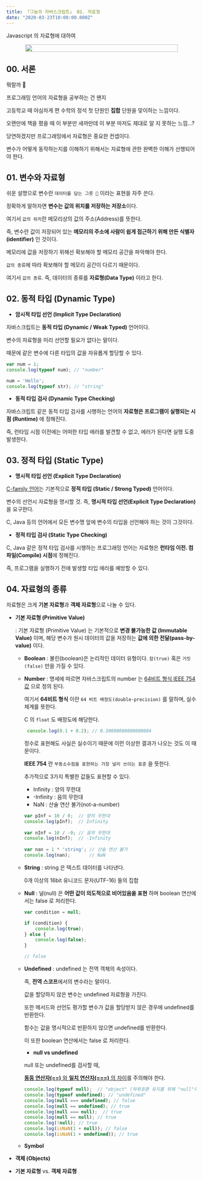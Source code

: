 ```yaml
---
title: 「그놈의 자바스크립트」 01. 자료형
date: "2020-03-23T10:00:00.000Z"
---
```


Javascript 의 자료형에 대하여

<!-- more -->

<div style="display: flex; justify-content: center; padding: 0 10%">
    <img src="https://upload.wikimedia.org/wikipedia/commons/thumb/9/99/Unofficial_JavaScript_logo_2.svg/1200px-Unofficial_JavaScript_logo_2.svg.png" style="width: 100%; height: 100%;" />
</div>

## 00. 서론

뭐랄까 🤔

프로그래밍 언어의 자료형을 공부하는 건 왠지 

고등학교 때 야심차게 편 수학의 정석 첫 단원인 **집합** 단원을 맞이하는 느낌이다. 

오랜만에 책을 폈을 때 이 부분만 새까만데 이 부분 마저도 제대로 알 지 못하는 느낌...?

당연하겠지만 프로그래밍에서 자료형은 중요한 컨셉이다.

변수가 어떻게 동작하는지를 이해하기 위해서는 자료형에 관한 완벽한 이해가 선행되어야 한다.

## 01. 변수와 자료형

쉬운 설명으로 변수란 `데이터를 담는 그릇 🥣` 이라는 표현을 자주 쓴다.

정확하게 말하자면 **변수는 값의 위치를 저장하는 저장소**이다.

여기서 `값의 위치`란 메모리상의 값의 주소(Address)를 뜻한다.

즉, 변수란 값이 저장되어 있는 **메모리의 주소에 사람이 쉽게 접근하기 위해 만든 식별자(identifier)** 인 것이다.

메모리에 값을 저장하기 위해선 확보해야 할 메모리 공간을 파악해야 한다.

`값의 종류`에 따라 확보해야 할 메모리 공간이 다르기 때문이다.

여기서 `값의 종류`. 즉, 데이터의 종류를 **자료형(Data Type)** 이라고 한다.

## 02. 동적 타입 (Dynamic Type)

- **암시적 타입 선언 (Implicit Type Declaration)**

자바스크립트는 **동적 타입 (Dynamic / Weak Typed)** 언어이다. 

변수의 자료형을 미리 선언할 필요가 없다는 말이다. 

때문에 같은 변수에 다른 타입의 값을 자유롭게 할당할 수 있다.

```javascript
var num = 1;
console.log(typeof num); // "number"

num = 'Hello';
console.log(typeof str); // "string"
```

- **동적 타입 검사 (Dynamic Type Checking)**

자바스크립트 같은 동적 타입 검사를 시행하는 언어의 **자료형은 프로그램이 실행되는 시점 (Runtime)** 에 정해진다.

즉, 런타임 시점 이전에는 어떠한 타입 에러를 발견할 수 없고, 에러가 된다면 실행 도중 발생한다.

## 03. 정적 타입 (Static Type)

- **명시적 타입 선언 (Explicit Type Declaration)**

[C-family 언어](https://en.wikipedia.org/wiki/List_of_C-family_programming_languages)는 기본적으로 **정적 타입 (Static / Strong Typed)** 언어이다.

변수의 선언시 자료형을 명시할 것. 즉, **명시적 타입 선언(Explicit Type Declaration)** 을 요구한다. 

C, Java 등의 언어에서 모든 변수명 앞에 변수의 타입을 선언해야 하는 것이 그것이다. 

- **정적 타입 검사 (Static Type Checking)**

C, Java 같은 정적 타입 검사를 시행하는 프로그래밍 언어는 자료형은 **런타임 이전. 컴파일(Compile) 시점**에 정해진다. 

즉, 프로그램을 실행하기 전에 발생할 타입 에러를 예방할 수 있다. 

## 04. 자료형의 종류

자료형은 크게 **기본 자료형**과 **객체 자료형**으로 나눌 수 있다.

- **기본 자료형 (Primitive Value)**

    : 기본 자료형 (Primitive Value) 는 기본적으로 **변경 불가능한 값 (Immutable Value)** 이며, 해당 변수가 원시 데이터의 값을 저장하는 **값에 의한 전달(pass-by-value)** 이다.  

    - **Boolean**
        : 불린(boolean)은 논리적인 데이터 유형이다. 
        `참(true)` 혹은 `거짓(false)` 만을 가질 수 있다.
    
    - **Number**
        : 명세에 따르면 자바스크립트의 number 는 [64비트 형식 IEEE 754 값](https://ko.wikipedia.org/wiki/IEEE_754) 으로 정의 된다.
        
        여기서 **64비트 형식** 이란 `64 비트 배정도(double-precision)` 를 말하며, 실수 체계를 뜻한다.
        
        C 의 `float` 도 배정도에 해당한다.
      
        ```javascript
         console.log(0.1 + 0.2); // 0.30000000000000004 
        ```
      
        정수로 표현해도 사실은 실수이기 때문에 이런 이상한 결과가 나오는 것도 이 때문이다.
        
        **IEEE 754** 란 `부동소수점을 표현하는 가장 널리 쓰이는 표준` 을 뜻한다.       
        
        추가적으로 3가지 특별한 값들도 표현할 수 있다.
        
        - Infinity : 양의 무한대
        - -Infinity : 음의 무한대
        - NaN : 산술 연산 불가(not-a-number)
        
        ```javascript
        var pInf = 10 / 0;  // 양의 무한대
        console.log(pInf);  // Infinity
              
        var nInf = 10 / -0; // 음의 무한대
        console.log(nInf);  // -Infinity
              
        var nan = 1 * 'string'; // 산술 연산 불가
        console.log(nan);       // NaN
       ```
        
    - **String**
        : string 은 텍스트 데이터를 나타낸다. 
        
        0개 이상의 16bit 유니코드 문자(UTF-16) 들의 집합
        
    - **Null**
        : 널(null) 은 **어떤 값이 의도적으로 비어있음을 표현** 하며 boolean 연산에서는 false 로 처리한다.
        
        ```javascript
        var condition = null;
        
        if (condition) {
            console.log(true);
        } else {
            console.log(false);     
        }
      
        // false
        ```
      
    - **Undefined**
        : undefined 는 전역 객체의 속성이다. 
        
        즉, **전역 스코프**에서의 변수라는 말이다. 
       
        값을 할당하지 않은 변수는 undefined 자료형을 가진다. 
        
        또한 메서드와 선언도 평가할 변수가 값을 할당받지 않은 경우에 undefined를 반환한다. 
        
        함수는 값을 명시적으로 반환하지 않으면 undefined를 반환한다.

        이 또한 boolean 연산에서는 false 로 처리한다.
        
        - **null vs undefined**
        
        null 또는 undefined를 검사할 때, 
        
        [**동등 연산자(==)** 와 **일치 연산자(===)** 의 차이](https://velog.io/@filoscoder/-%EC%99%80-%EC%9D%98-%EC%B0%A8%EC%9D%B4-oak1091tes)를 주의해야 한다. 
        
        ```javascript
        console.log(typeof null);  // "object" (하위호환 유지를 위해 "null"이 아님)
        console.log(typeof undefined); // "undefined"
        console.log(null === undefined); // false
        console.log(null == undefined); // true
        console.log(null === null);  // true
        console.log(null == null); // true
        console.log(!null); // true
        console.log(isNaN(1 + null)); // false
        console.log(isNaN(1 + undefined)); // true 
        ```
            
    - **Symbol**

- **객체 (Objects)**

- **기본 자료형** vs. **객체 자료형**
